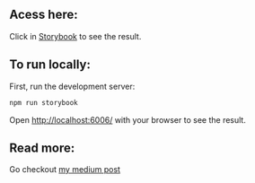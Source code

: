 ## Acess here:

Click in [Storybook](https://62d08526e728131f3bcb91d0-qqqhevxdzf.chromatic.com/?path=/story/components-button--primary) to see the result.

## To run locally:

First, run the development server:

```bash
npm run storybook
```

Open [http://localhost:6006/](http://localhost:6006/) with your browser to see the result.

## Read more:

Go checkout [my medium post](shorturl.at/ehik9)